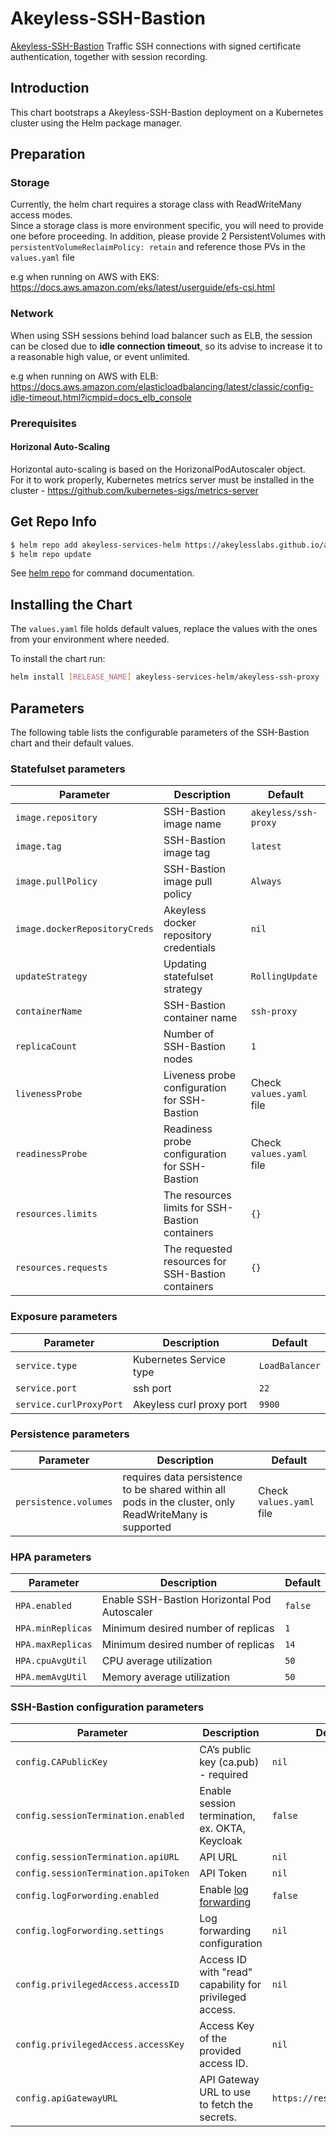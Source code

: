 # Akeyless-SSH-Bastion

[Akeyless-SSH-Bastion](https://docs.akeyless.io/docs/how-to-configure-ssh#akeyless-ssh-bastion) Traffic SSH connections with signed certificate authentication, together with session recording. 

## Introduction
This chart bootstraps a Akeyless-SSH-Bastion deployment on a Kubernetes cluster using the Helm package manager.


## Preparation

### Storage
Currently, the helm chart requires a storage class with ReadWriteMany access modes.  
Since a storage class is more environment specific, you will need to provide one before proceeding.
In addition, please provide 2 PersistentVolumes with `persistentVolumeReclaimPolicy: retain` and reference those PVs in the `values.yaml` file

e.g when running on AWS with EKS:
https://docs.aws.amazon.com/eks/latest/userguide/efs-csi.html

### Network
When using SSH sessions behind load balancer such as ELB, the session can be closed due to **idle connection timeout**, so its advise to increase it
to a reasonable high value, or event unlimited.

e.g when running on AWS with ELB:
https://docs.aws.amazon.com/elasticloadbalancing/latest/classic/config-idle-timeout.html?icmpid=docs_elb_console

### Prerequisites

#### Horizonal Auto-Scaling
Horizontal auto-scaling is based on the HorizonalPodAutoscaler object.  
For it to work properly, Kubernetes metrics server must be installed in the cluster - https://github.com/kubernetes-sigs/metrics-server

## Get Repo Info

```bash
$ helm repo add akeyless-services-helm https://akeylesslabs.github.io/akeyless-services-helm
$ helm repo update
```
See [helm repo](https://helm.sh/docs/helm/helm_repo/) for command documentation.

## Installing the Chart

The `values.yaml` file holds default values, replace the values with the ones from your environment where needed.  

To install the chart run:
```bash
helm install [RELEASE_NAME] akeyless-services-helm/akeyless-ssh-proxy
``` 

## Parameters

The following table lists the configurable parameters of the SSH-Bastion chart and their default values.

### Statefulset parameters

| Parameter                                 | Description                                                                                                          | Default                                                      |
|-------------------------------------------|----------------------------------------------------------------------------------------------------------------------|--------------------------------------------------------------|
| `image.repository`                        | SSH-Bastion image name                                                                                               | `akeyless/ssh-proxy`                                         |
| `image.tag`                               | SSH-Bastion image tag                                                                                                | `latest`                                                     |      
| `image.pullPolicy`                        | SSH-Bastion image pull policy                                                                                        | `Always`                                                     |  
| `image.dockerRepositoryCreds`             | Akeyless docker repository credentials                                                                               | `nil`                                                        |
| `updateStrategy`                          | Updating statefulset strategy                                                                                        | `RollingUpdate`                                              |  
| `containerName`                           | SSH-Bastion container name                                                                                           | `ssh-proxy`                                                  |  
| `replicaCount`                            | Number of SSH-Bastion nodes                                                                                          | `1`                                                          |
| `livenessProbe`                           | Liveness probe configuration for SSH-Bastion                                                                         | Check `values.yaml` file                                     |                   
| `readinessProbe`                          | Readiness probe configuration for SSH-Bastion                                                                        | Check `values.yaml` file                                     |         
| `resources.limits`                        | The resources limits for SSH-Bastion containers                                                                      | `{}`                                                         |
| `resources.requests`                      | The requested resources for SSH-Bastion containers                                                                   | `{}`                                                         |


### Exposure parameters

| Parameter                                 | Description                                                                                                          | Default                                                      |
|-------------------------------------------|----------------------------------------------------------------------------------------------------------------------|--------------------------------------------------------------|
| `service.type`                            | Kubernetes Service type                                                                                              | `LoadBalancer`                                               |
| `service.port`                            | ssh port                                                                                                             | `22`                                                         |
| `service.curlProxyPort`                   | Akeyless curl proxy port                                                                                             | `9900`                                                       |


### Persistence parameters

| Parameter                                 | Description                                                                                                          | Default                                                      |
|-------------------------------------------|----------------------------------------------------------------------------------------------------------------------|--------------------------------------------------------------|
| `persistence.volumes`                     | requires data persistence to be shared within all pods in the cluster, only ReadWriteMany is supported               | Check `values.yaml` file                                     |


### HPA parameters

| Parameter                                 | Description                                                                                                          | Default                                                      |
|-------------------------------------------|----------------------------------------------------------------------------------------------------------------------|--------------------------------------------------------------|
| `HPA.enabled`                             | Enable SSH-Bastion Horizontal Pod Autoscaler                                                                         | `false`                                                      |
| `HPA.minReplicas`                         | Minimum desired number of replicas                                                                                   | `1`                                                          |
| `HPA.maxReplicas`                         | Minimum desired number of replicas                                                                                   | `14`                                                         |
| `HPA.cpuAvgUtil`                          | CPU average utilization                                                                                              | `50`                                                         |
| `HPA.memAvgUtil`                          | Memory average utilization                                                                                           | `50`                                                         |
                                                                                        

### SSH-Bastion configuration parameters

| Parameter                                 | Description                                                                                                          | Default                                                      |
|-------------------------------------------|----------------------------------------------------------------------------------------------------------------------|--------------------------------------------------------------|
| `config.CAPublicKey`                      | CA’s public key (ca.pub) - required                                                                                  | `nil`                                                        |
| `config.sessionTermination.enabled`       | Enable session termination, ex. OKTA, Keycloak                                                                       | `false`                                                      |
| `config.sessionTermination.apiURL`        | API URL                                                                                                              | `nil`                                                        |
| `config.sessionTermination.apiToken`      | API Token                                                                                                            | `nil`                                                        |
| `config.logForwording.enabled`            | Enable [log forwarding](https://docs.akeyless.io/docs/ssh-log-forwarding)                                            | `false`                                                      |
| `config.logForwording.settings`           | Log forwarding configuration                                                                                         | `nil`                                                        |
| `config.privilegedAccess.accessID` | Access ID with "read" capability for privileged access. | `nil` |
| `config.privilegedAccess.accessKey` | Access Key of the provided access ID. | `nil` |
| `config.apiGatewayURL` | API Gateway URL to use to fetch the secrets. | `https://rest.akeyless.io` |
                       
